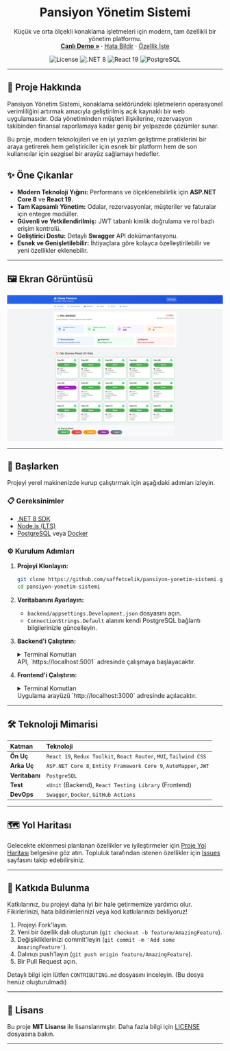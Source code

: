 <div align="center">
  <br />
  <p>
    <a href="#">
      <!-- Logo eklenebilir: <img src="images/logo.png" alt="Logo" width="100"> -->
    </a>
  </p>
  <h1 align="center"><b>Pansiyon Yönetim Sistemi</b></h1>
  <p align="center">
    Küçük ve orta ölçekli konaklama işletmeleri için modern, tam özellikli bir yönetim platformu.
    <br />
    <a href="#"><strong>Canlı Demo »</strong></a>
    ·
    <a href="https://github.com/saffetcelik/pansiyon-yonetim-sistemi/issues">Hata Bildir</a>
    ·
    <a href="https://github.com/saffetcelik/pansiyon-yonetim-sistemi/issues">Özellik İste</a>
  </p>
</div>

<p align="center">
  <img src="https://img.shields.io/github/license/saffetcelik/pansiyon-yonetim-sistemi?style=for-the-badge" alt="License">
  <img src="https://img.shields.io/badge/.NET-8-512BD4?style=for-the-badge&logo=dotnet" alt=".NET 8">
  <img src="https://img.shields.io/badge/React-19-61DAFB?style=for-the-badge&logo=react" alt="React 19">
  <img src="https://img.shields.io/badge/PostgreSQL-14354C?style=for-the-badge&logo=postgresql" alt="PostgreSQL">
  <!-- CI/CD Badge: <img src="https://img.shields.io/github/actions/workflow/status/saffetcelik/pansiyon-yonetim-sistemi/main.yml?style=for-the-badge" alt="CI/CD"> -->
</p>

---

## 📖 Proje Hakkında

Pansiyon Yönetim Sistemi, konaklama sektöründeki işletmelerin operasyonel verimliliğini artırmak amacıyla geliştirilmiş açık kaynaklı bir web uygulamasıdır. Oda yönetiminden müşteri ilişkilerine, rezervasyon takibinden finansal raporlamaya kadar geniş bir yelpazede çözümler sunar.

Bu proje, modern teknolojileri ve en iyi yazılım geliştirme pratiklerini bir araya getirerek hem geliştiriciler için esnek bir platform hem de son kullanıcılar için sezgisel bir arayüz sağlamayı hedefler.

## ✨ Öne Çıkanlar

*   **Modern Teknoloji Yığını:** Performans ve ölçeklenebilirlik için **ASP.NET Core 8** ve **React 19**.
*   **Tam Kapsamlı Yönetim:** Odalar, rezervasyonlar, müşteriler ve faturalar için entegre modüller.
*   **Güvenli ve Yetkilendirilmiş:** JWT tabanlı kimlik doğrulama ve rol bazlı erişim kontrolü.
*   **Geliştirici Dostu:** Detaylı **Swagger** API dokümantasyonu.
*   **Esnek ve Genişletilebilir:** İhtiyaçlara göre kolayca özelleştirilebilir ve yeni özellikler eklenebilir.

---

## 🖼️ Ekran Görüntüsü

![Pansiyon Yönetim Sistemi Arayüzü](frontend/ss.png)

---

## 🚀 Başlarken

Projeyi yerel makinenizde kurup çalıştırmak için aşağıdaki adımları izleyin.

### 📋 Gereksinimler

*   [.NET 8 SDK](https://dotnet.microsoft.com/download/dotnet/8.0)
*   [Node.js (LTS)](https://nodejs.org/)
*   [PostgreSQL](https://www.postgresql.org/download/) veya [Docker](https://www.docker.com/products/docker-desktop/)

### ⚙️ Kurulum Adımları

1.  **Projeyi Klonlayın:**
    ```sh
    git clone https://github.com/saffetcelik/pansiyon-yonetim-sistemi.git
    cd pansiyon-yonetim-sistemi
    ```

2.  **Veritabanını Ayarlayın:**
    *   `backend/appsettings.Development.json` dosyasını açın.
    *   `ConnectionStrings.Default` alanını kendi PostgreSQL bağlantı bilgilerinizle güncelleyin.

3.  **Backend'i Çalıştırın:**
    <details>
      <summary>Terminal Komutları</summary>
      
      ```sh
      cd backend
      
      # Gerekli EF Core CLI aracını kurun
      dotnet tool install --global dotnet-ef
      
      # Veritabanı tablolarını oluşturun
      dotnet ef database update
      
      # API'yi başlatın
      dotnet run
      ```
    </details>
    API, `https://localhost:5001` adresinde çalışmaya başlayacaktır.

4.  **Frontend'i Çalıştırın:**
    <details>
      <summary>Terminal Komutları</summary>
      
      ```sh
      # Yeni bir terminal açın
      cd frontend
      
      # Bağımlılıkları yükleyin
      npm install
      
      # Geliştirme sunucusunu başlatın
      npm start
      ```
    </details>
    Uygulama arayüzü `http://localhost:3000` adresinde açılacaktır.

---

## 🛠️ Teknoloji Mimarisi

| Katman     | Teknoloji                                                              |
| :--------- | :--------------------------------------------------------------------- |
| **Ön Uç**    | `React 19`, `Redux Toolkit`, `React Router`, `MUI`, `Tailwind CSS`     |
| **Arka Uç**  | `ASP.NET Core 8`, `Entity Framework Core 9`, `AutoMapper`, `JWT`       |
| **Veritabanı** | `PostgreSQL`                                                         |
| **Test**     | `xUnit` (Backend), `React Testing Library` (Frontend)                  |
| **DevOps**   | `Swagger`, `Docker`, `GitHub Actions`                                |

---

## 🗺️ Yol Haritası

Gelecekte eklenmesi planlanan özellikler ve iyileştirmeler için [Proje Yol Haritası](semantic_roadmap.md) belgesine göz atın. Topluluk tarafından istenen özellikler için [Issues](https://github.com/saffetcelik/pansiyon-yonetim-sistemi/issues) sayfasını takip edebilirsiniz.

---

## 🤝 Katkıda Bulunma

Katkılarınız, bu projeyi daha iyi bir hale getirmemize yardımcı olur. Fikirlerinizi, hata bildirimlerinizi veya kod katkılarınızı bekliyoruz!

1.  Projeyi Fork'layın.
2.  Yeni bir özellik dalı oluşturun (`git checkout -b feature/AmazingFeature`).
3.  Değişikliklerinizi commit'leyin (`git commit -m 'Add some AmazingFeature'`).
4.  Dalınızı push'layın (`git push origin feature/AmazingFeature`).
5.  Bir Pull Request açın.

Detaylı bilgi için lütfen `CONTRIBUTING.md` dosyasını inceleyin. (Bu dosya henüz oluşturulmadı)

---

## 📄 Lisans

Bu proje **MIT Lisansı** ile lisanslanmıştır. Daha fazla bilgi için [LICENSE](LICENSE) dosyasına bakın.

---
